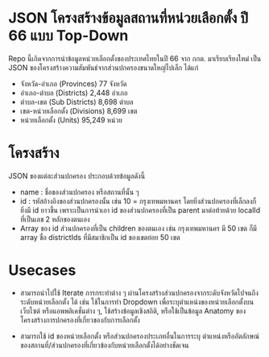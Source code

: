# JSON โครงสร้างข้อมูลสถานที่หน่วยเลือกตั้ง ปี 66 แบบ Top-Down

Repo นี้เกิดจากการนำข้อมูลหน่วยเลือกตั้งของประเทศไทยในปี 66 จาก กกต. มาเรียบเรียงใหม่ เป็น JSON ของโครงสร้างความสัมพันธ์จากส่วนปกครองขนาดใหญ่ไปเล็ก ได้แก่

- จังหวัด-อำเภอ (Provinces) 77 จังหวัด
- อำเภอ-ตำบล (Districts) 2,448 อำเภอ
- ตำบล-เขต (Sub Districts) 8,698 ตำบล
- เขต-หน่วยเลือกตั้ง (Divisions) 8,699 เขต
- หน่วยเลือกตั้ง  (Units) 95,249 หน่วย

# โครงสร้าง

JSON ของแต่ละส่วนปกครอง ประกอบด้วยข้อมูลดังนี้

- name : ชื่อของส่วนปกครอง หรือสถานที่นั้น ๆ
- id : รหัสอ้างอิงของส่วนปกครองนั้น เช่น 10 = กรุงเทพมหานคร โดยยิ่งส่วนปกครองที่เล็กลงก็ยิ่งมี id ยาวขึ้น เพราะเป็นการนำเอา id ของส่วนปกครองที่เป็น parent มาต่อท้ายด้วย localId ที่เป็นเลข 2 หลักของตนเอง
- Array ของ id ส่วนปกครองที่เป็น children ของตนเอง เช่น กรุงเทพมหานคร มี 50 เขต ก็มี array ชื่อ districtIds ที่มีสมาชิกเป็น id ของเขตย่อย 50 เขต

# Usecases

- สามารถนำไปใช้ Iterate การกระทำต่าง ๆ ผ่านโครงสร้างส่วนปกครองจากระดับจังหวัดไปจนถึงระดับหน่วยเลือกตั้ง ได้ เช่น ใช้ในการทำ Dropdown เพื่อระบุตำแหน่งของหน่วยเลือกตั้งบนเว็บไซต์ หรือแอพพลิเคชั่นต่าง ๆ, ใช้สร้างข้อมูลเชิงสถิติ, หรือใช้เป็นข้อมูล Anatomy ของโครงสร้างการปกครองที่เกี่ยวของกับการเลือกตั้ง

- สามารถใช้ id ของหน่วยเลือกตั้ง หรือส่วนปกครองประเภทอื่นในการระบุ ตำแหน่งหรืออัตลักษณ์ของสถานที่/ส่วนปกครองที่เกี่ยวข้องกับหน่วยเลือกตั้งได้อย่างชัดเจน
